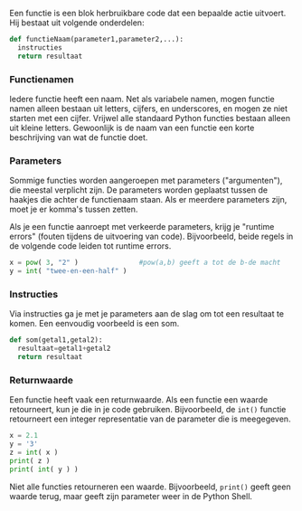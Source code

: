 Een functie is een blok herbruikbare code dat een bepaalde actie uitvoert.
Hij bestaat uit volgende onderdelen:

```python
def functieNaam(parameter1,parameter2,...):
  instructies
  return resultaat
```

### Functienamen

Iedere functie heeft een naam. Net als variabele namen, mogen functie
namen alleen bestaan uit letters, cijfers, en underscores, en mogen ze
niet starten met een cijfer. Vrijwel alle standaard Python functies
bestaan alleen uit kleine letters. Gewoonlijk is de naam van een functie
een korte beschrijving van wat de functie doet.

### Parameters

Sommige functies worden aangeroepen met parameters ("argumenten"), die
meestal verplicht zijn. De parameters worden geplaatst tussen de haakjes
die achter de functienaam staan. Als er meerdere parameters zijn, moet
je er komma's tussen zetten.

Als je een functie aanroept met verkeerde parameters, krijg je "runtime errors" (fouten
tijdens de uitvoering van code). Bijvoorbeeld, beide regels in de
volgende code leiden tot runtime errors.

```python
x = pow( 3, "2" )               #pow(a,b) geeft a tot de b-de macht
y = int( "twee-en-een-half" )
```
### Instructies

Via instructies ga je met je parameters aan de slag om tot een resultaat te komen. 
Een eenvoudig voorbeeld is een som.

```python
def som(getal1,getal2):
  resultaat=getal1+getal2
  return resultaat
```

### Returnwaarde

Een functie heeft vaak een returnwaarde. Als een functie een waarde
retourneert, kun je die in je code gebruiken. Bijvoorbeeld, de `int()`
functie retourneert een integer representatie van de parameter die is
meegegeven.

```python
x = 2.1
y = '3'
z = int( x )
print( z )
print( int( y ) )
```

Niet alle functies retourneren een waarde. Bijvoorbeeld, `print()` geeft
geen waarde terug, maar geeft zijn parameter weer in de Python Shell.

